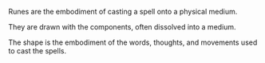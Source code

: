 Runes are the embodiment of casting a spell onto a physical medium.

They are drawn with the components, often dissolved into a medium.

The shape is the embodiment of the words, thoughts, and movements used to cast the spells.